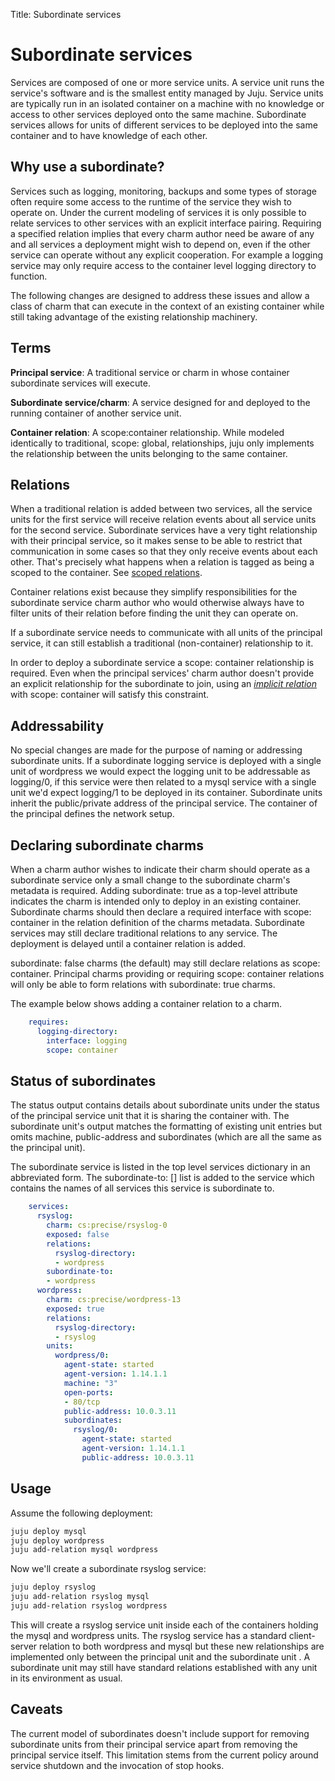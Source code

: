 Title: Subordinate services

# Subordinate services

Services are composed of one or more service units. A service unit runs the
service's software and is the smallest entity managed by Juju. Service units
are typically run in an isolated container on a machine with no knowledge or
access to other services deployed onto the same machine. Subordinate services
allows for units of different services to be deployed into the same container
and to have knowledge of each other.

## Why use a subordinate?

Services such as logging, monitoring, backups and some types of storage often
require some access to the runtime of the service they wish to operate on.
Under the current modeling of services it is only possible to relate services
to other services with an explicit interface pairing. Requiring a specified
relation implies that every charm author need be aware of any and all services
a deployment might wish to depend on, even if the other service can operate
without any explicit cooperation. For example a logging service may only
require access to the container level logging directory to function.

The following changes are designed to address these issues and allow a class
of charm that can execute in the context of an existing container while still
taking advantage of the existing relationship machinery.

## Terms

**Principal service**: A traditional service or charm in whose container
subordinate services will execute.

**Subordinate service/charm**: A service designed for and deployed to the
running container of another service unit.

**Container relation**: A scope:container relationship. While modeled
identically to traditional, scope: global, relationships, juju only implements
the relationship between the units belonging to the same container.

## Relations

When a traditional relation is added between two services, all the service units
for the first service will receive relation events about all service units for
the second service. Subordinate services have a very tight relationship with
their principal service, so it makes sense to be able to restrict that
communication in some cases so that they only receive events about each other.
That's precisely what happens when a relation is tagged as being a scoped to the
container. See [scoped relations](./authors-interfaces#configuring-relations).

Container relations exist because they simplify responsibilities for the
subordinate service charm author who would otherwise always have to filter units
of their relation before finding the unit they can operate on.

If a subordinate service needs to communicate with all units of the principal
service, it can still establish a traditional (non-container) relationship to
it.

In order to deploy a subordinate service a scope: container relationship is
required. Even when the principal services' charm author doesn't provide an
explicit relationship for the subordinate to join, using an 
[_implicit relation_](authors-implicit-relations.html) with scope: container 
will satisfy this constraint.

## Addressability

No special changes are made for the purpose of naming or addressing subordinate
units. If a subordinate logging service is deployed with a single unit of
wordpress we would expect the logging unit to be addressable as logging/0, if
this service were then related to a mysql service with a single unit we'd expect
logging/1 to be deployed in its container. Subordinate units inherit the
public/private address of the principal service. The container of the principal
defines the network setup.

## Declaring subordinate charms

When a charm author wishes to indicate their charm should operate as a
subordinate service only a small change to the subordinate charm's metadata is
required. Adding subordinate: true as a top-level attribute indicates the charm
is intended only to deploy in an existing container. Subordinate charms should
then declare a required interface with scope: container in the relation
definition of the charms metadata. Subordinate services may still declare
traditional relations to any service. The deployment is delayed until a
container relation is added.

subordinate: false charms (the default) may still declare relations as scope:
container. Principal charms providing or requiring scope: container relations
will only be able to form relations with subordinate: true charms.

The example below shows adding a container relation to a charm.

```yaml
    requires:
      logging-directory:
        interface: logging
        scope: container
```

## Status of subordinates

The status output contains details about subordinate units under the status of
the principal service unit that it is sharing the container with. The
subordinate unit's output matches the formatting of existing unit entries but
omits machine, public-address and subordinates (which are all the same as the
principal unit).

The subordinate service is listed in the top level services dictionary in an
abbreviated form. The subordinate-to: [] list is added to the service which
contains the names of all services this service is subordinate to.

```yaml
    services:
      rsyslog:
        charm: cs:precise/rsyslog-0
        exposed: false
        relations:
          rsyslog-directory:
          - wordpress
        subordinate-to:
        - wordpress
      wordpress:
        charm: cs:precise/wordpress-13
        exposed: true
        relations:
          rsyslog-directory:
          - rsyslog
        units:
          wordpress/0:
            agent-state: started
            agent-version: 1.14.1.1
            machine: "3"
            open-ports:
            - 80/tcp
            public-address: 10.0.3.11
            subordinates:
              rsyslog/0:
                agent-state: started
                agent-version: 1.14.1.1
                public-address: 10.0.3.11
```

## Usage

Assume the following deployment:

```bash
juju deploy mysql
juju deploy wordpress
juju add-relation mysql wordpress
```

Now we'll create a subordinate rsyslog service:

```bash
juju deploy rsyslog
juju add-relation rsyslog mysql
juju add-relation rsyslog wordpress
```

This will create a rsyslog service unit inside each of the containers holding
the mysql and wordpress units. The rsyslog service has a standard client-server
relation to both wordpress and mysql but these new relationships are implemented
only between the principal unit and the subordinate unit . A subordinate unit
may still have standard relations established with any unit in its environment
as usual.

## Caveats

The current model of subordinates doesn't include support for removing
subordinate units from their principal service apart from removing the principal
service itself. This limitation stems from the current policy around service
shutdown and the invocation of stop hooks.
